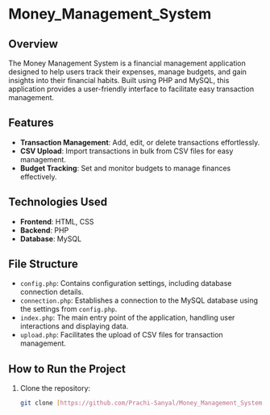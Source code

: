 ﻿# Money_Management_System


## Overview
The Money Management System is a financial management application designed to help users track their expenses, manage budgets, and gain insights into their financial habits. Built using PHP and MySQL, this application provides a user-friendly interface to facilitate easy transaction management.

## Features
- **Transaction Management**: Add, edit, or delete transactions effortlessly.
- **CSV Upload**: Import transactions in bulk from CSV files for easy management.
- **Budget Tracking**: Set and monitor budgets to manage finances effectively.


## Technologies Used
- **Frontend**: HTML, CSS
- **Backend**: PHP
- **Database**: MySQL

## File Structure
- `config.php`: Contains configuration settings, including database connection details.
- `connection.php`: Establishes a connection to the MySQL database using the settings from `config.php`.
- `index.php`: The main entry point of the application, handling user interactions and displaying data.
- `upload.php`: Facilitates the upload of CSV files for transaction management.

## How to Run the Project
1. Clone the repository:
   ```bash
   git clone [https://github.com/Prachi-Sanyal/Money_Management_System/tree/main]
